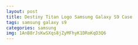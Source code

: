 ```yaml
---
layout: post
title: Destiny Titan Logo Samsung Galaxy S9 Case
tags: samsung galaxy s9
categories: samsung
img: 1AnB8rJsKwSXqs8jZyMFhyK1DRoKqD3Q6
---
```

